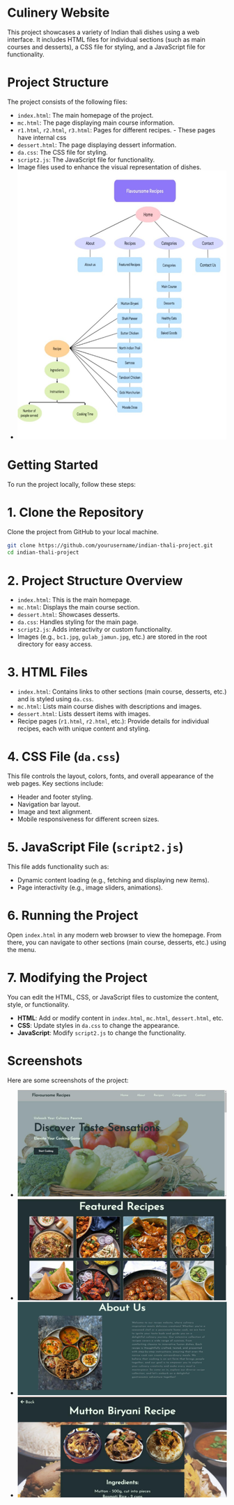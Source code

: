 # Culinery Website

This project showcases a variety of Indian thali dishes using a web interface. It includes HTML files for individual sections (such as main courses and desserts), a CSS file for styling, and a JavaScript file for functionality.

# Project Structure

The project consists of the following files:

- `index.html`: The main homepage of the project.
- `mc.html`: The page displaying main course information.
- `r1.html`, `r2.html`, `r3.html`: Pages for different recipes. - These pages have internal css
- `dessert.html`: The page displaying dessert information.
- `da.css`: The CSS file for styling.
- `script2.js`: The JavaScript file for functionality.
- Image files used to enhance the visual representation of dishes.
- ![Flow Chart of the project](flowchart.jpg)

# Getting Started

To run the project locally, follow these steps:

# 1. Clone the Repository

Clone the project from GitHub to your local machine.

```bash
git clone https://github.com/yourusername/indian-thali-project.git
cd indian-thali-project
```

# 2. Project Structure Overview

- `index.html`: This is the main homepage.
- `mc.html`: Displays the main course section.
- `dessert.html`: Showcases desserts.
- `da.css`: Handles styling for the main page.
- `script2.js`: Adds interactivity or custom functionality.
- Images (e.g., `bc1.jpg`, `gulab_jamun.jpg`, etc.) are stored in the root directory for easy access.

# 3. HTML Files

- `index.html`: Contains links to other sections (main course, desserts, etc.) and is styled using `da.css`.
- `mc.html`: Lists main course dishes with descriptions and images.
- `dessert.html`: Lists dessert items with images.
- Recipe pages (`r1.html`, `r2.html`, etc.): Provide details for individual recipes, each with unique content and styling.

# 4. CSS File (`da.css`)

This file controls the layout, colors, fonts, and overall appearance of the web pages. Key sections include:

- Header and footer styling.
- Navigation bar layout.
- Image and text alignment.
- Mobile responsiveness for different screen sizes.

# 5. JavaScript File (`script2.js`)

This file adds functionality such as:

- Dynamic content loading (e.g., fetching and displaying new items).
- Page interactivity (e.g., image sliders, animations).

# 6. Running the Project

Open `index.html` in any modern web browser to view the homepage. From there, you can navigate to other sections (main course, desserts, etc.) using the menu.


# 7. Modifying the Project

You can edit the HTML, CSS, or JavaScript files to customize the content, style, or functionality.

- **HTML**: Add or modify content in `index.html`, `mc.html`, `dessert.html`, etc.
- **CSS**: Update styles in `da.css` to change the appearance.
- **JavaScript**: Modify `script2.js` to change the functionality.

# Screenshots

Here are some screenshots of the project:

- ![Homepage](homepage.jpg)
- ![Featured Recipes](featured_recipes.jpg)
- ![About us](about_us.jpg)
- ![Mutton Biryani Recipe](mutton_biryani.jpg)
